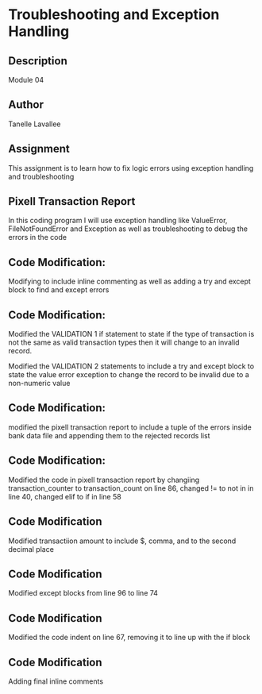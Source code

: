 # Troubleshooting and Exception Handling

## Description
Module 04

## Author
Tanelle Lavallee

## Assignment
This assignment is to learn how to fix logic errors using exception handling and troubleshooting

## Pixell Transaction Report
In this coding program I will use exception handling like ValueError, FileNotFoundError and Exception as well as troubleshooting to debug the errors in the code

## Code Modification:
Modifying to include inline commenting as well as adding a try and except block to find and except errors 

## Code Modification:
Modified the VALIDATION 1 if statement to state if the type of transaction is not the same as valid transaction types then it will change to an invalid record.

Modified the VALIDATION 2 statements to include a try and except block to state the value error exception to change the record to be invalid due to a non-numeric value

## Code Modification:
modified the pixell transaction report to include a tuple of the errors inside bank data file and appending them to the rejected records list

## Code Modification:
Modified the code in pixell transaction report by changiing transaction_counter to transaction_count on line 86, changed != to not in in line 40, changed elif to if in line 58

## Code Modification 
Modified transactiion amount to include $, comma, and to the second decimal place

## Code Modification
Modified except blocks from line 96 to line 74 

## Code Modification
Modified the code indent on line 67, removing it to line up with the if block

## Code Modification
Adding final inline comments